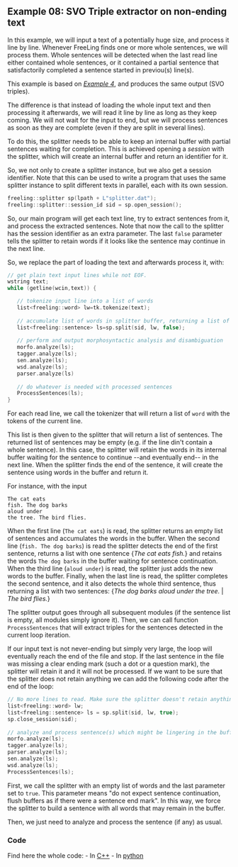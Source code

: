 
## Example 08: SVO Triple extractor on non-ending text

  In this example, we will input a text of a potentially huge size, and process it line by line. 
  Whenever FreeLing finds one or more whole sentences, we will process them.
  Whole sentences will be detected when the last read line either contained whole sentences, or it contained a partial sentence that satisfactorily completed a sentence started in previou(s) line(s).

 This example is based on [*Example 4*](example04.md), and produces the same output (SVO triples).

 The difference is that instead of loading the whole input text and then processing it afterwards, we will read it line by line as long as they keep coming. We will not wait for the input to end, but we will process sentences as soon as they are complete (even if they are split in several lines).

 To do this, the splitter needs to be able to keep an internal buffer with partial sentences waiting for completion.
This is achieved opening a *session* with the splitter, which will create an internal buffer and return an identifier for it.

So, we not only to create a splitter instance, but we also get a session identifier. Note that this can be used to write a program that uses the same splitter instance to split different texts in parallel, each with its own session.

```C++
freeling::splitter sp(lpath + L"splitter.dat");
freeling::splitter::session_id sid = sp.open_session();
```

So, our main program will get each text line, try to extract sentences from it, and process the extracted sentences.
Note that now the call to the splitter has the session identifier as an extra parameter.
The last `false` parameter tells the splitter to retain words if it looks like the sentence may continue in the next line.

So, we replace the part of loading the text and afterwards process it, with:
```C++
// get plain text input lines while not EOF.
wstring text;
while (getline(wcin,text)) {

   // tokenize input line into a list of words
   list<freeling::word> lw=tk.tokenize(text);
    
   // accumulate list of words in splitter buffer, returning a list of sentences.
   list<freeling::sentence> ls=sp.split(sid, lw, false);
    
   // perform and output morphosyntactic analysis and disambiguation
   morfo.analyze(ls);
   tagger.analyze(ls);
   sen.analyze(ls);
   wsd.analyze(ls);
   parser.analyze(ls)
 
   // do whatever is needed with processed sentences   
   ProcessSentences(ls);
}
```

For each read line, we call the tokenizer that will return a list of `word` with the tokens of the current line.

This list is then given to the splitter that will return a list of sentences. 
The returned list of sentences may be empty (e.g. if the line din't contain a whole sentence). In this case, the splitter will retain the words in its internal buffer waiting for the sentence to continue --and eventually end-- in the next line.
When the splitter finds the end of the sentence, it will create the sentence using words in the buffer and return it.

For instance, with the input
```
The cat eats
fish. The dog barks
aloud under
the tree. The bird flies.
```

When the first line (`The cat eats`) is read, the splitter returns an empty list of sentences and accumulates the words in the buffer.
When the second line (`fish. The dog barks`) is read the splitter detects the end of the first sentence, returns a list with one sentence {*The cat eats fish.*} and retains the words `The dog barks` in the buffer waiting for sentence continuation. 
When the third line (`aloud under`) is read, the splitter just adds the new words to the buffer.
Finally, when the last line is read, the splitter completes the second sentence, and it also detects the whole third sentence, thus returning a list with two sentences: {*The dog barks aloud under the tree.* | *The bird flies.*}

The splitter output goes through all subsequent modules (if the sentence list is empty, all modules simply ignore it). 
Then, we can call function `ProcessSentences` that will extract triples for the sentences detected in the current loop iteration.

If our input text is not never-ending but simply very large, the loop will eventually reach the end of the file and stop.
If the last sentence in the file was missing a clear ending mark (such a dot or a question mark), the splitter will retain it and it will not be processed.
If we want to be sure that the splitter does not retain anything we can add the following code after the end of the loop:

```C++
// No more lines to read. Make sure the splitter doesn't retain anything  
list<freeling::word> lw; 
list<freeling::sentence> ls = sp.split(sid, lw, true);
sp.close_session(sid);
 
// analyze and process sentence(s) which might be lingering in the buffer, if any.
morfo.analyze(ls);
tagger.analyze(ls);
parser.analyze(ls);
sen.analyze(ls);
wsd.analyze(ls);
ProcessSentences(ls); 
```

First, we call the splitter with an empty list of words and the last parameter set to `true`. 
This parameter means "do not expect sentence continuation, flush buffers as if there were a sentence end mark". 
In this way, we force the splitter to build a sentence with all words that may remain in the buffer.

Then, we just need to analyze and process the sentence (if any) as usual.


### Code

Find here the whole code:
    - In [C++](code/example08.cc.md)
    - In [python](code/example08.py.md)

